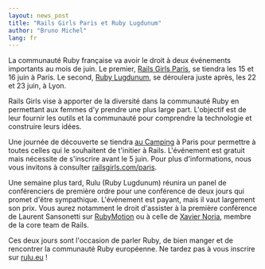 ```yaml
---
layout: news_post
title: "Rails Girls Paris et Ruby Lugdunum"
author: "Bruno Michel"
lang: fr
---
```


La communauté Ruby française va avoir le droit à deux événements
importants au mois de juin. Le premier, [Rails Girls Paris][1], se
tiendra les 15 et 16 juin à Paris. Le second, [Ruby Lugdunum][2], se
déroulera juste après, les 22 et 23 juin, à Lyon.

Rails Girls vise à apporter de la diversité dans la communauté Ruby en
permettant aux femmes d\'y prendre une plus large part. L\'objectif est
de leur fournir les outils et la communauté pour comprendre la
technologie et construire leurs idées.

Une journée de découverte se tiendra [au Camping][3] à Paris pour
permettre à toutes celles qui le souhaitent de t\'initier à Rails.
L\'événement est gratuit mais nécessite de s\'inscrire avant le 5 juin.
Pour plus d\'informations, nous vous invitons à consulter
[railsgirls.com/paris][1].

Une semaine plus tard, Rulu (Ruby Lugdunum) réunira un panel de
conférenciers de première ordre pour une conférence de deux jours qui
promet d\'être sympathique. L\'événement est payant, mais il vaut
largement son prix. Vous aurez notamment le droit d\'assister à la
première conférence de Laurent Sansonetti sur [RubyMotion][4] ou à celle
de [Xavier Noria][5], membre de la core team de Rails.

Ces deux jours sont l\'occasion de parler Ruby, de bien manger et de
rencontrer la communauté Ruby européenne. Ne tardez pas à vous inscrire
sur [rulu.eu][2] !



[1]: http://railsgirls.com/paris 
[2]: http://rulu.eu/ 
[3]: http://www.lecamping.org/ 
[4]: http://www.rubymotion.com/ 
[5]: http://rulu.eu/2012/04/26/xavier-noria-constants-in-ruby.html 
